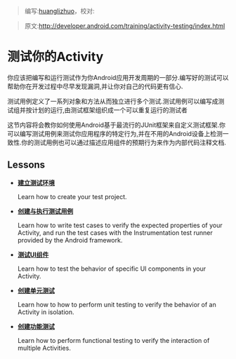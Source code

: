 > 编写:[huanglizhuo](https://github.com/huanglizhuo)，校对:

> 原文:<http://developer.android.com/training/activity-testing/index.html>

# 测试你的Activity

你应该把编写和运行测试作为你Android应用开发周期的一部分.编写好的测试可以帮助你在开发过程中尽早发现漏洞,并让你对自己的代码更有信心.

测试用例定义了一系列对象和方法从而独立进行多个测试.测试用例可以编写成测试组并按计划的运行,由测试框架组织成一个可以重复运行的测试者

这节内容将会教你如何使用Android基于最流行的JUnit框架来自定义测试框架.你可以编写测试用例来测试你应用程序的特定行为,并在不用的Android设备上检测一致性.你的测试用例也可以通过描述应用组件的预期行为来作为内部代码注释文档.

## Lessons

* [**建立测试环境**](prepare-activity-testing.html)

  Learn how to create your test project.


* [**创建与执行测试用例**](activity-basic-testing.html)

  Learn how to write test cases to verify the expected properties of your Activity, and run the test cases with the Instrumentation test runner provided by the Android framework.


* [**测试UI组件**](activity-ui-testing.html)

  Learn how to test the behavior of specific UI components in your Activity.


* [**创建单元测试**](activity-unit-testing.html)

  Learn how to how to perform unit testing to verify the behavior of an Activity in isolation.


* [**创建功能测试**](activity-function-testing.html)

  Learn how to perform functional testing to verify the interaction of multiple Activities.
